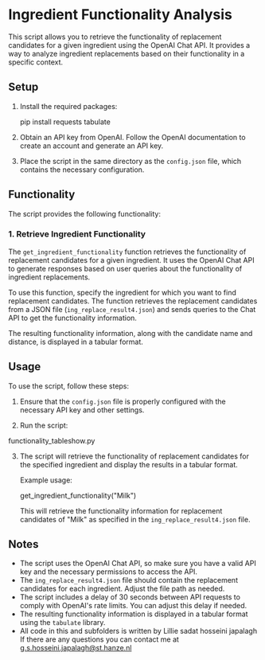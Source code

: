 # Ingredient Functionality Analysis

This script allows you to retrieve the functionality of replacement candidates for a given ingredient using the OpenAI Chat API. It provides a way to analyze ingredient replacements based on their functionality in a specific context.

## Setup

1. Install the required packages:

   
   pip install requests tabulate


2. Obtain an API key from OpenAI. Follow the OpenAI documentation to create an account and generate an API key.

3. Place the script in the same directory as the `config.json` file, which contains the necessary configuration.

## Functionality

The script provides the following functionality:

### 1. Retrieve Ingredient Functionality

The `get_ingredient_functionality` function retrieves the functionality of replacement candidates for a given ingredient. It uses the OpenAI Chat API to generate responses based on user queries about the functionality of ingredient replacements.

To use this function, specify the ingredient for which you want to find replacement candidates. The function retrieves the replacement candidates from a JSON file (`ing_replace_result4.json`) and sends queries to the Chat API to get the functionality information.

The resulting functionality information, along with the candidate name and distance, is displayed in a tabular format.

## Usage

To use the script, follow these steps:

1. Ensure that the `config.json` file is properly configured with the necessary API key and other settings.

2. Run the script:

   
  functionality_tableshow.py
   

3. The script will retrieve the functionality of replacement candidates for the specified ingredient and display the results in a tabular format.

   Example usage:

   
   get_ingredient_functionality("Milk")
   

   This will retrieve the functionality information for replacement candidates of "Milk" as specified in the `ing_replace_result4.json` file.

## Notes

- The script uses the OpenAI Chat API, so make sure you have a valid API key and the necessary permissions to access the API.
- The `ing_replace_result4.json` file should contain the replacement candidates for each ingredient. Adjust the file path as needed.
- The script includes a delay of 30 seconds between API requests to comply with OpenAI's rate limits. You can adjust this delay if needed.
- The resulting functionality information is displayed in a tabular format using the `tabulate` library.
- All code in this and subfolders is written by Lillie sadat hosseini japalagh If there are any questions you can contact me at g.s.hosseini.japalagh@st.hanze.nl

